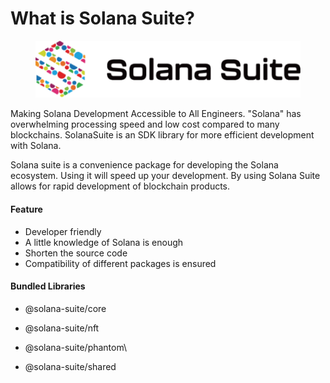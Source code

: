 # What is Solana Suite?



<figure><img src=".gitbook/assets/68747470733a2f2f6261666b726569626b736a79327364736b766372726c7365326c7762736b617375623336627370696475626537726c6f7a687264377773736736692e697066732e6e667473746f726167652e6c696e6b2f.png" alt=""><figcaption></figcaption></figure>

Making Solana Development Accessible to All Engineers. "Solana" has overwhelming processing speed and low cost compared to many blockchains. SolanaSuite is an SDK library for more efficient development with Solana.

Solana suite is a convenience package for developing the Solana ecosystem. Using it will speed up your development. By using Solana Suite allows for rapid development of blockchain products.

#### Feature

* Developer friendly
* A little knowledge of Solana is enough
* Shorten the source code
* Compatibility of different packages is ensured

#### Bundled Libraries

* @solana-suite/core



* @solana-suite/nft



* @solana-suite/phantom\

* @solana-suite/shared

